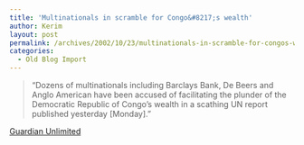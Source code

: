 ```yaml
---
title: 'Multinationals in scramble for Congo&#8217;s wealth'
author: Kerim
layout: post
permalink: /archives/2002/10/23/multinationals-in-scramble-for-congos-wealth/
categories:
  - Old Blog Import
---
```


>   &#8220;Dozens of multinationals including Barclays Bank, De Beers and Anglo American have been accused of facilitating the plunder of the Democratic Republic of Congo&#8217;s wealth in a scathing UN report published yesterday [Monday].&#8221;


<a href="http://www.guardian.co.uk/international/story/0,3604,816591,00.html" onclick="_gaq.push(['_trackEvent', 'outbound-article', 'http://www.guardian.co.uk/international/story/0,3604,816591,00.html', 'Guardian Unlimited']);" >Guardian Unlimited</a>


